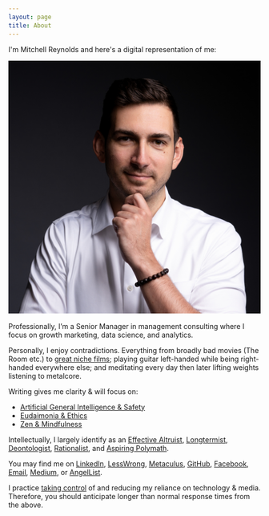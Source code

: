 ```yaml
---
layout: page
title: About
---
```


I'm Mitchell Reynolds and here's a digital representation of me:

<img src="/assets/2022-12-31-profile-photo.jpg" alt="mphoto" width="540" heigh="540"/>

Professionally, I’m a Senior Manager in management consulting where I focus on growth marketing, data science, and analytics.

Personally, I enjoy contradictions. Everything from broadly bad movies (The Room etc.) to
[great niche films](https://docs.google.com/spreadsheets/d/1vAO7SOU4HMdmlH4HayZ801kqPu_32CIsfk5mF0Co0ZM/edit?usp=sharing);
playing guitar left-handed while being right-handed everywhere else; and meditating every day then later lifting weights listening to metalcore.

Writing gives me clarity & will focus on:

- [Artificial General Intelligence & Safety](https://www.alignmentforum.org/)
- [Eudaimonia & Ethics](https://en.wikipedia.org/wiki/Eudaimonia)
- [Zen & Mindfulness](https://en.wikipedia.org/wiki/Zen)

Intellectually, I largely identify as an
[Effective Altruist](https://www.effectivealtruism.org/articles/introduction-to-effective-altruism),
[Longtermist](https://en.wikipedia.org/wiki/Longtermism),
[Deontologist](https://plato.stanford.edu/entries/ethics-deontological/),
[Rationalist](https://www.lesswrong.com/rationality), and
[Aspiring Polymath](https://en.wikipedia.org/wiki/Polymath).

You may find me on
[LinkedIn](https://www.linkedin.com/in/mitchellsreynolds/),
[LessWrong](https://www.lesswrong.com/users/mitchell-reynolds),
[Metaculus](https://www.metaculus.com/accounts/profile/126624/),
[GitHub](https://github.com/mitchell-reynolds/),
[Facebook](https://www.facebook.com/mitchellsreynolds),
[Email](mailto:mitchell.s.reynolds@gmail.com),
[Medium](https://medium.com/@mitchell.s.reynolds), or
[AngelList](https://angel.co/u/mitchellsreynolds).

I practice [taking control](https://www.humanetech.com/take-control)
of and reducing my reliance on technology & media.
Therefore, you should anticipate longer than normal response times from the above.
